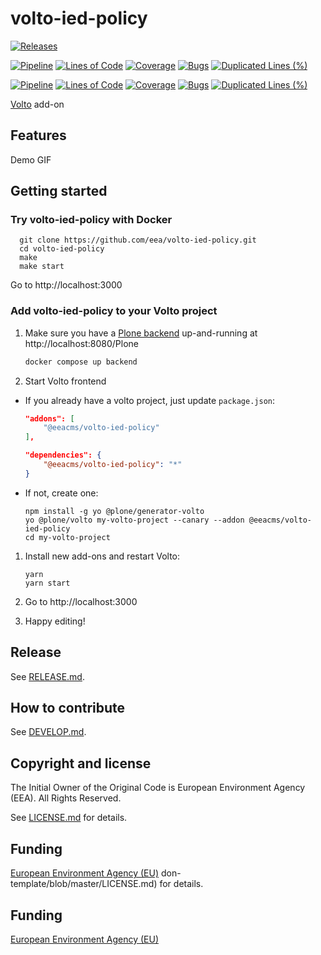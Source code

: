# volto-ied-policy

[![Releases](https://img.shields.io/github/v/release/eea/volto-ied-policy)](https://github.com/eea/volto-ied-policy/releases)

[![Pipeline](https://ci.eionet.europa.eu/buildStatus/icon?job=volto-addons%2Fvolto-ied-policy%2Fmaster&subject=master)](https://ci.eionet.europa.eu/view/Github/job/volto-addons/job/volto-ied-policy/job/master/display/redirect)
[![Lines of Code](https://sonarqube.eea.europa.eu/api/project_badges/measure?project=volto-ied-policy-master&metric=ncloc)](https://sonarqube.eea.europa.eu/dashboard?id=volto-ied-policy-master)
[![Coverage](https://sonarqube.eea.europa.eu/api/project_badges/measure?project=volto-ied-policy-master&metric=coverage)](https://sonarqube.eea.europa.eu/dashboard?id=volto-ied-policy-master)
[![Bugs](https://sonarqube.eea.europa.eu/api/project_badges/measure?project=volto-ied-policy-master&metric=bugs)](https://sonarqube.eea.europa.eu/dashboard?id=volto-ied-policy-master)
[![Duplicated Lines (%)](https://sonarqube.eea.europa.eu/api/project_badges/measure?project=volto-ied-policy-master&metric=duplicated_lines_density)](https://sonarqube.eea.europa.eu/dashboard?id=volto-ied-policy-master)

[![Pipeline](https://ci.eionet.europa.eu/buildStatus/icon?job=volto-addons%2Fvolto-ied-policy%2Fdevelop&subject=develop)](https://ci.eionet.europa.eu/view/Github/job/volto-addons/job/volto-ied-policy/job/develop/display/redirect)
[![Lines of Code](https://sonarqube.eea.europa.eu/api/project_badges/measure?project=volto-ied-policy-develop&metric=ncloc)](https://sonarqube.eea.europa.eu/dashboard?id=volto-ied-policy-develop)
[![Coverage](https://sonarqube.eea.europa.eu/api/project_badges/measure?project=volto-ied-policy-develop&metric=coverage)](https://sonarqube.eea.europa.eu/dashboard?id=volto-ied-policy-develop)
[![Bugs](https://sonarqube.eea.europa.eu/api/project_badges/measure?project=volto-ied-policy-develop&metric=bugs)](https://sonarqube.eea.europa.eu/dashboard?id=volto-ied-policy-develop)
[![Duplicated Lines (%)](https://sonarqube.eea.europa.eu/api/project_badges/measure?project=volto-ied-policy-develop&metric=duplicated_lines_density)](https://sonarqube.eea.europa.eu/dashboard?id=volto-ied-policy-develop)

[Volto](https://github.com/plone/volto) add-on

## Features

Demo GIF

## Getting started

### Try volto-ied-policy with Docker

      git clone https://github.com/eea/volto-ied-policy.git
      cd volto-ied-policy
      make
      make start

Go to http://localhost:3000

### Add volto-ied-policy to your Volto project

1. Make sure you have a [Plone backend](https://plone.org/download) up-and-running at http://localhost:8080/Plone

   ```Bash
   docker compose up backend
   ```

1. Start Volto frontend

- If you already have a volto project, just update `package.json`:

  ```JSON
  "addons": [
      "@eeacms/volto-ied-policy"
  ],

  "dependencies": {
      "@eeacms/volto-ied-policy": "*"
  }
  ```

- If not, create one:

  ```
  npm install -g yo @plone/generator-volto
  yo @plone/volto my-volto-project --canary --addon @eeacms/volto-ied-policy
  cd my-volto-project
  ```

1. Install new add-ons and restart Volto:

   ```
   yarn
   yarn start
   ```

1. Go to http://localhost:3000

1. Happy editing!

## Release

See [RELEASE.md](https://github.com/eea/volto-ied-policy/blob/master/RELEASE.md).

## How to contribute

See [DEVELOP.md](https://github.com/eea/volto-ied-policy/blob/master/DEVELOP.md).

## Copyright and license

The Initial Owner of the Original Code is European Environment Agency (EEA).
All Rights Reserved.

See [LICENSE.md](https://github.com/eea/volto-ied-policy/blob/master/LICENSE.md) for details.

## Funding

[European Environment Agency (EU)](http://eea.europa.eu)
don-template/blob/master/LICENSE.md) for details.

## Funding

[European Environment Agency (EU)](http://eea.europa.eu)
